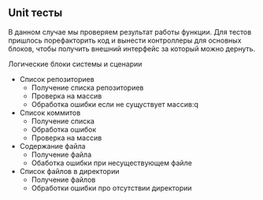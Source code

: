 ## Unit тесты
В данном случае мы проверяем результат работы функции.
Для тестов пришлось порефакторить код и вынести контроллеры для основных блоков, чтобы получить внешний интерфейс за 
который можно дернуть.

Логические блоки системы и сценарии
* Список репозиториев
  - Получение списка репозиториев
  - Проверка на массив
  - Обработка ошибки если не сущуствует массив:q
* Список коммитов
  - Получение списка
  - Обработка ошибок
  - Проверка на массив
* Содержание файла
  - Получение файла
  - Обаботка ошибки при несуществующем файле
* Список файлов в директории
  - Получение файлов
  - Обработки ошибки про отсутствии директории
